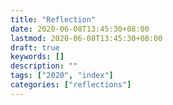```yaml
---
title: "Reflection"
date: 2020-06-08T13:45:30+08:00
lastmod: 2020-06-08T13:45:30+08:00
draft: true
keywords: []
description: ""
tags: ["2020", "index"]
categories: ["reflections"]
---
```


<!--more-->
